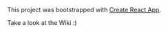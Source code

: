 This project was bootstrapped with [Create React App](https://github.com/facebook/create-react-app).

Take a look at the Wiki :)
